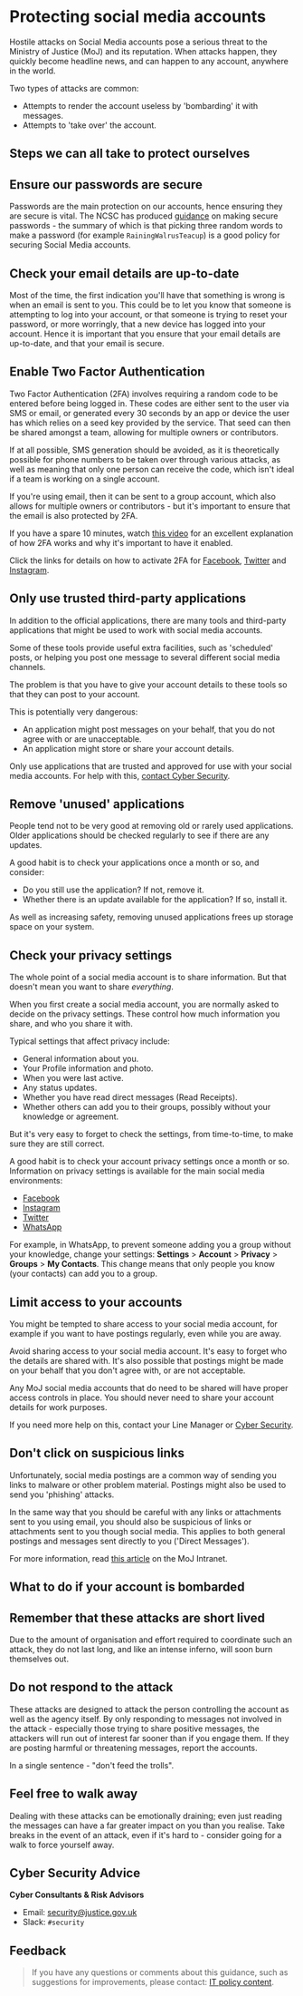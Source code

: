 # Protecting social media accounts

Hostile attacks on Social Media accounts pose a serious threat to the Ministry of Justice (MoJ) and its reputation. When attacks happen, they quickly become headline news, and can happen to any account, anywhere in the world.

Two types of attacks are common:

* Attempts to render the account useless by 'bombarding' it with messages.
* Attempts to 'take over' the account.

<a id="steps-we-can-all-take-to-protect-ourselves"></a>

## Steps we can all take to protect ourselves

<a id="ensure-our-passwords-are-secure"></a>

## Ensure our passwords are secure

Passwords are the main protection on our accounts, hence ensuring they are secure is vital. The NCSC has produced [guidance](https://www.ncsc.gov.uk/blog-post/three-random-words-or-thinkrandom-0) on making secure passwords - the summary of which is that picking three random words to make a password (for example `RainingWalrusTeacup`) is a good policy for securing Social Media accounts.

<a id="check-your-email-details-are-up-to-date"></a>

## Check your email details are up-to-date

Most of the time, the first indication you'll have that something is wrong is when an email is sent to you. This could be to let you know that someone is attempting to log into your account, or that someone is trying to reset your password, or more worringly, that a new device has logged into your account. Hence it is important that you ensure that your email details are up-to-date, and that your email is secure.

<a id="enable-two-factor-authentication"></a>

## Enable Two Factor Authentication

Two Factor Authentication (2FA) involves requiring a random code to be entered before being logged in. These codes are either sent to the user via SMS or email, or generated every 30 seconds by an app or device the user has which relies on a seed key provided by the service. That seed can then be shared amongst a team, allowing for multiple owners or contributors.

If at all possible, SMS generation should be avoided, as it is theoretically possible for phone numbers to be taken over through various attacks, as well as meaning that only one person can receive the code, which isn't ideal if a team is working on a single account.

If you're using email, then it can be sent to a group account, which also allows for multiple owners or contributors - but it's important to ensure that the email is also protected by 2FA.

If you have a spare 10 minutes, watch [this video](https://www.youtube.com/watch?v=hGRii5f_uSc) for an excellent explanation of how 2FA works and why it's important to have it enabled.

Click the links for details on how to activate 2FA for [Facebook](https://www.facebook.com/help/148233965247823), [Twitter](https://help.twitter.com/en/managing-your-account/two-factor-authentication) and [Instagram](https://help.instagram.com/566810106808145).

<a id="only-use-trusted-third-party-applications"></a>

## Only use trusted third-party applications

In addition to the official applications, there are many tools and third-party applications that might be used to work with social media accounts.

Some of these tools provide useful extra facilities, such as 'scheduled' posts, or helping you post one message to several different social media channels.

The problem is that you have to give your account details to these tools so that they can post to your account.

This is potentially very dangerous:

* An application might post messages on your behalf, that you do not agree with or are unacceptable.
* An application might store or share your account details.

Only use applications that are trusted and approved for use with your social media accounts. For help with this, [contact Cyber Security](#cyber-security-advice).

<a id="remove-unused-applications"></a>

## Remove 'unused' applications

People tend not to be very good at removing old or rarely used applications. Older applications should be checked regularly to see if there are any updates.

A good habit is to check your applications once a month or so, and consider:

* Do you still use the application? If not, remove it.
* Whether there is an update available for the application? If so, install it.

As well as increasing safety, removing unused applications frees up storage space on your system.

<a id="check-your-privacy-settings"></a>

## Check your privacy settings

The whole point of a social media account is to share information. But that doesn't mean you want to share *everything*.

When you first create a social media account, you are normally asked to decide on the privacy settings. These control how much information you share, and who you share it with.

Typical settings that affect privacy include:

* General information about you.
* Your Profile information and photo.
* When you were last active.
* Any status updates.
* Whether you have read direct messages (Read Receipts).
* Whether others can add you to their groups, possibly without your knowledge or agreement.

But it's very easy to forget to check the settings, from time-to-time, to make sure they are still correct.

A good habit is to check your account privacy settings once a month or so. Information on privacy settings is available for the main social media environments:

* [Facebook](https://www.facebook.com/help/1297502253597210)
* [Instagram](https://help.instagram.com/196883487377501/?hel-)
* [Twitter](https://help.twitter.com/en/safety-and-security/how-to-make-twitter-private-and-public)
* [WhatsApp](https://faq.whatsapp.com/general/security-and-privacy/how-to-change-your-privacy-settings/?lang=en)

For example, in WhatsApp, to prevent someone adding you a group without your knowledge, change your settings: **Settings** \> **Account** \> **Privacy** \> **Groups** \> **My Contacts**. This change means that only people you know (your contacts) can add you to a group.

<a id="limit-access-to-your-accounts"></a>

## Limit access to your accounts

You might be tempted to share access to your social media account, for example if you want to have postings regularly, even while you are away.

Avoid sharing access to your social media account. It's easy to forget who the details are shared with. It's also possible that postings might be made on your behalf that you don't agree with, or are not acceptable.

Any MoJ social media accounts that do need to be shared will have proper access controls in place. You should never need to share your account details for work purposes.

If you need more help on this, contact your Line Manager or [Cyber Security](#cyber-security-advice).

<a id="dont-click-on-suspicious-links"></a>

## Don't click on suspicious links

Unfortunately, social media postings are a common way of sending you links to malware or other problem material. Postings might also be used to send you 'phishing' attacks.

In the same way that you should be careful with any links or attachments sent to you using email, you should also be suspicious of links or attachments sent to you though social media. This applies to both general postings and messages sent directly to you ('Direct Messages').

For more information, read [this article](/news/dont-be-caught-out-by-fraudsters/) on the MoJ Intranet.

<a id="what-to-do-if-your-account-is-bombarded"></a>

## What to do if your account is bombarded

<a id="remember-that-these-attacks-are-short-lived"></a>

## Remember that these attacks are short lived

Due to the amount of organisation and effort required to coordinate such an attack, they do not last long, and like an intense inferno, will soon burn themselves out.

<a id="do-not-respond-to-the-attack"></a>

## Do not respond to the attack

These attacks are designed to attack the person controlling the account as well as the agency itself. By only responding to messages not involved in the attack - especially those trying to share positive messages, the attackers will run out of interest far sooner than if you engage them. If they are posting harmful or threatening messages, report the accounts.

In a single sentence - "don't feed the trolls".

<a id="feel-free-to-walk-away"></a>

## Feel free to walk away

Dealing with these attacks can be emotionally draining; even just reading the messages can have a far greater impact on you than you realise. Take breaks in the event of an attack, even if it's hard to - consider going for a walk to force yourself away.

<a id="cyber-security-advice"></a>

## Cyber Security Advice

**Cyber Consultants & Risk Advisors**

* Email: [security@justice.gov.uk](mailto:security@justice.gov.uk)
* Slack: `#security`

<a id="feedback"></a>

## Feedback

> If you have any questions or comments about this guidance, such as suggestions for improvements, please contact: [IT policy content](mailto:itpolicycontent@digital.justice.gov.uk).

